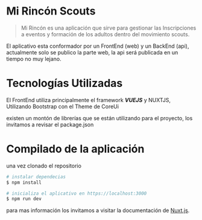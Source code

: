 # Mi Rincón Scouts

> Mi Rincón es una aplicación que sirve para gestionar las Inscripciones a eventos y formación de los adultos dentro del movimiento scouts.

El aplicativo esta conformador por un FrontEnd (web) y un BackEnd (api), actualmente solo se publico la parte web, la api será publicada en un tiempo no muy lejano.

# Tecnologías Utilizadas

El FrontEnd utiliza principalmente el framework **_VUEJS_** y NUXTJS, Utilizando Bootstrap con el Theme de CoreUi

existen un montón de librerías que se están utilizando para el proyecto, los invitamos a revisar el package.json

# Compilado de la aplicación

una vez clonado el repositorio

```bash
# instalar dependecias
$ npm install

# inicializa el aplicativo en https://localhost:3000
$ npm run dev

```

para mas información los invitamos a visitar la documentación de [Nuxt.js](https://nuxtjs.org).
